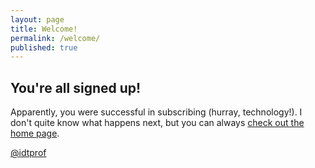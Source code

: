 ```yaml
---
layout: page
title: Welcome!
permalink: /welcome/
published: true
---
```


## You're all signed up!

Apparently, you were successful in subscribing (hurray, technology!).
I don't quite know what happens next, but you can always [check out the home page](https://idtprof.com/).

[@idtprof](https://twitter.com/IDTprof)